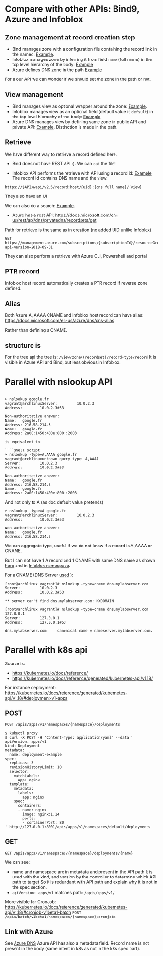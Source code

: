 # Compare with other APIs: Bind9, Azure and Infoblox

## Zone management at record creation step

- Bind manages zone with a configuration file containing the record link in the named:  [Example](../2-advanced-bind/2-bind-views/docker-bind-dns/named.conf).
- Infoblox manages zone by inferring it from field `name` (full name) in the top level hierarchy of the body: [Example](../3-DNS-solution-providers/1-Infoblox/2-Infoblox-parallel-question-with-bind.md)
- Azure defines DNS zone in the path [Example](../3-DNS-solution-providers/2-Azure-DNS/4-Azure-views.md)

For a our API we can wonder if we should set the zone in the path or not.

## View management 

- Bind manages view as optional wrapper around the zone:  [Example](../2-advanced-bind/2-bind-views/docker-bind-dns/named.conf).
- Infoblox manages view as an optional field (default value is `defsult`) in the top level hierarchy of the body: [Example](../3-DNS-solution-providers/1-Infoblox/2-Infoblox-parallel-question-with-bind.md)
- Azure DNS manages view by defining same zone in public API and private API: [Example](../3-DNS-solution-providers/2-Azure-DNS/4-Azure-views.md), Distinction is made in the path.

## Retrieve 

We have different way to retrieve a record defined [here](../1-basic-bind-lxa/p2-3-DNS-querying.md).

- Bind does not have REST API :).
We can `cat` the file!

- Infoblox API performs the retrieve with API using a record id: [Example](../3-DNS-solution-providers/1-Infoblox/2-Infoblox-parallel-question-with-bind.md)
The record id contains DNS name and the view.

````shell script
https://$API/wapi/v2.5/record:host/{uid}:{dns full name}/{view}
````

They also have an UI

We can also do a search: [Example](../3-DNS-solution-providers/1-Infoblox/3-Infoblox-namespace.md).

- Azure has a rest API: https://docs.microsoft.com/en-us/rest/api/dns/privatedns/recordsets/get

Path for retrieve is the same as in creation (no added UID unlike Infoblox)

````shell script
GET https://management.azure.com/subscriptions/{subscriptionId}/resourceGroups/{resourceGroupName}/providers/Microsoft.Network/privateDnsZones/{privateZoneName}/{recordType}/{relativeRecordSetName}?api-version=2018-09-01
````

They can also perform a retrieve with Azure CLI, Powershell and portal

## PTR record

Infoblox host record automatically creates a PTR record if reverse zone defined.

## Alias 

Both Azure A, AAAA CNAME and infoblox host record can have alias: 
https://docs.microsoft.com/en-us/azure/dns/dns-alias

Rather than defining a CNAME.
 
## structure is 

For the tree api the tree is:
`/view/zone/(recordset)/record-type/record`
It is visible in Azure API and Bind, but less obvious in Infoblox.


# Parallel with nslookup API

```shell script

➤ nslookup google.fr                                                                                                                                                          vagrant@archlinuxServer:         10.0.2.3
Address:        10.0.2.3#53

Non-authoritative answer:
Name:   google.fr
Address: 216.58.214.3
Name:   google.fr
Address: 2a00:1450:400e:800::2003

is equivalent to 

````shell script
➤ nslookup -type=A,AAAA google.fr                                                                                                                                             vagrant@archlinuxunknown query type: A,AAAA
Server:         10.0.2.3
Address:        10.0.2.3#53

Non-authoritative answer:
Name:   google.fr
Address: 216.58.214.3
Name:   google.fr
Address: 2a00:1450:400e:800::2003
````

And not only to A (as doc default value pretends)

````shell script
➤ nslookup -type=A google.fr                                                                                                                                                  vagrant@archlinuxServer:         10.0.2.3
Address:        10.0.2.3#53

Non-authoritative answer:
Name:   google.fr
Address: 216.58.214.3
````

We can aggregate type, useful if we do not know if a record is A,AAAA or CNAME.

But I can not have 1 A record and 1 CNAME with same DNS name as shown [here](../1-basic-bind-lxa/p2-1-xx-questions.md#can-i-have-1-a-record-and-1-cname-with-same-dns-name)
and in [Infoblox namespace](../3-DNS-solution-providers/1-Infoblox/3-Infoblox-namespace.md).

<!--
raised in v0 comment
-->

For a CNAME (DNS Server [used](../1-basic-bind-lxa/with-archlinux-p2-1-summary-configure-forward-zone.md) ):

````shell script
[root@archlinux vagrant]# nslookup -type=cname dns.mylabserver.com
Server:         10.0.2.3
Address:        10.0.2.3#53

** server can't find dns.mylabserver.com: NXDOMAIN

[root@archlinux vagrant]# nslookup -type=cname dns.mylabserver.com 127.0.0.1
Server:         127.0.0.1
Address:        127.0.0.1#53

dns.mylabserver.com     canonical name = nameserver.mylabserver.com.
````


# Parallel with k8s api

Source is:
- https://kubernetes.io/docs/reference/
- https://kubernetes.io/docs/reference/generated/kubernetes-api/v1.18/

For instance deployment: https://kubernetes.io/docs/reference/generated/kubernetes-api/v1.18/#deployment-v1-apps

## POST

````shell script
POST /apis/apps/v1/namespaces/{namespace}/deployments

$ kubectl proxy
$ curl -X POST -H 'Content-Type: application/yaml' --data '
apiVersion: apps/v1
kind: Deployment
metadata:
  name: deployment-example
spec:
  replicas: 3
  revisionHistoryLimit: 10
  selector:
    matchLabels:
      app: nginx
  template:
    metadata:
      labels:
        app: nginx
    spec:
      containers:
      - name: nginx
        image: nginx:1.14
        ports:
        - containerPort: 80
' http://127.0.0.1:8001/apis/apps/v1/namespaces/default/deployments
````

## GET 

````shell script
GET /apis/apps/v1/namespaces/{namespace}/deployments/{name}
````

We can see:
- name and namespace are in metadata and present in the API path
It is used with the kind, and version by the controller to determine which API path to target
So it is redundant with API path and explain why it is not in the spec section.
- `apiVersion: apps/v1` matches path:  `/apis/apps/v1/`

More visible for CronJob: https://kubernetes.io/docs/reference/generated/kubernetes-api/v1.18/#cronjob-v1beta1-batch
`POST /apis/batch/v1beta1/namespaces/{namespace}/cronjobs`

## Link with Azure

See [Azure DNS](../3-DNS-solution-providers/2-Azure-DNS/5-azure-api-details.md)
Azure API has also a metadata field.
Record name is not present in the body (same intent in k8s as not in the k8s spec part).

